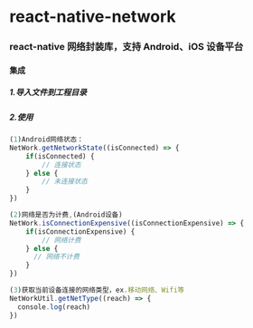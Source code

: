 # react-native-network
### react-native 网络封装库，支持 Android、iOS 设备平台


#### 集成
##### 1.导入文件到工程目录
##### 2.使用

``` javascript
(1)Android网络状态：
NetWork.getNetworkState((isConnected) => {
    if(isConnected) {
        // 连接状态
    } else {
        // 未连接状态
    }
})

(2)网络是否为计费,(Android设备)
NetWork.isConnectionExpensive((isConnectionExpensive) => {
    if(isConnectionExpensive) {
        // 网络计费
    } else {
      // 网络不计费
    } 
})

(3)获取当前设备连接的网络类型，ex.移动网络、Wifi等
NetWorkUtil.getNetType((reach) => {
  console.log(reach)
})
```
